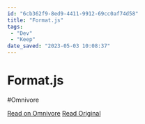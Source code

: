 ```yaml
---
id: "6cb362f9-8ed9-4411-9912-69cc0af74d58"
title: "Format.js"
tags:
 - "Dev"
 - "Keep"
date_saved: "2023-05-03 10:08:37"
---
```


# Format.js
#Omnivore

[Read on Omnivore](https://omnivore.app/me/installation-format-js-187e0dee753)
[Read Original](https://formatjs.io/docs/getting-started/installation)

